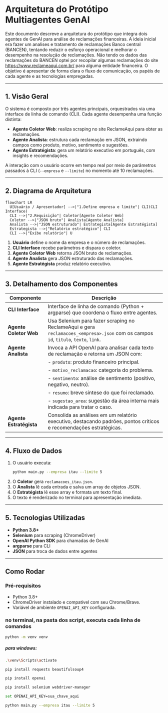 # Arquitetura do Protótipo Multiagentes GenAI

Este documento descreve a arquitetura do protótipo que integra dois agentes de GenAI para análise de reclamações financeiras. A ideia inicial era fazer um analises e tratamento de reclamações Banco central (BANCEN), tentando reduzir o esforço operacional e melhorar o desempenho na resolução de reclamações. Não tendo os dados das reclamações do BANCEN optei por recopilar algumas reclamações do site https://www.reclameaqui.com.br/ para alguma entidade financeira. O objetivo é apresentar de forma clara o fluxo de comunicação, os papéis de cada agente e as tecnologias empregadas.

---

## 1. Visão Geral

O sistema é composto por três agentes principais, orquestrados via uma interface de linha de comando (CLI). Cada agente desempenha uma função distinta:

- **Agente Coletor Web**: realiza scraping no site ReclameAqui para obter as reclamações.
- **Agente Analista**: estrutura cada reclamação em JSON, extraindo campos como produto, motivo, sentimento e sugestões.
- **Agente Estratégista**: gera um relatório executivo em português, com insights e recomendações.

A interação com o usuário ocorre em tempo real por meio de parâmetros passados à CLI (`--empresa` e `--limite`) no momento até 10 reclamaçôes.

---

## 2. Diagrama de Arquitetura

```mermaid
flowchart LR
  U[Usuário / Apresentador] -->|"1.Define empresa e limite"| CLI(CLI Interface)
  CLI -->|"2.Requisição"| Coletor[Agente Coletor Web]
  Coletor -->|"JSON bruto"| Analista[Agente Analista]
  Analista -->|"JSON estruturado"| Estrategista[Agente Estratégista]
  Estrategista -->|"Relatório estratégico"| CLI
  CLI -->|"Exibe relatório"| U
```

1. **Usuário** define o nome da empresa e o número de reclamações.
2. **CLI Interface** recebe parâmetros e dispara o coletor.
3. **Agente Coletor Web** retorna JSON bruto de reclamações.
4. **Agente Analista** gera JSON estruturado das reclamações.
5. **Agente Estratégista** produz relatório executivo.

---

## 3. Detalhamento dos Componentes

| Componente              | Descrição                                                                                                                          |
| ----------------------- | ---------------------------------------------------------------------------------------------------------------------------------- |
| **CLI Interface**       | Interface de linha de comando (Python + argparse) que coordena o fluxo entre agentes.                                              |
| **Agente Coletor Web**  | Usa Selenium para fazer scraping no ReclameAqui e gera `reclamacoes_<empresa>.json` com os campos `id`, `titulo`, `texto`, `link`. |
| **Agente Analista**     | Invoca a API OpenAI para analisar cada texto de reclamação e retorna um JSON com:                                                  |
|                         | - `produto`: produto financeiro principal.                                                                                         |
|                         | - `motivo_reclamacao`: categoria do problema.                                                                                      |
|                         | - `sentimento`: análise de sentimento (positivo, negativo, neutro).                                                                |
|                         | - `resumo`: breve síntese do que foi reclamado.                                                                                    |
|                         | - `sugestao_area`: sugestão da área interna mais indicada para tratar o caso.                                                      |
| **Agente Estratégista** | Consolida as análises em um relatório executivo, destacando padrões, pontos críticos e recomendações estratégicas.                 |

---

## 4. Fluxo de Dados

1. O usuário executa:
   ```bash
   python main.py --empresa itau --limite 5
   ```
2. O **Coletor** gera `reclamacoes_itau.json`.
3. O **Analista** lê cada entrada e salva um array de objetos JSON.
4. O **Estratégista** lê esse array e formata um texto final.
5. O texto é renderizado no terminal para apresentação imediata.

---

## 5. Tecnologias Utilizadas

- **Python 3.8+**
- **Selenium** para scraping (ChromeDriver)
- **OpenAI Python SDK** para chamadas de GenAI
- **argparse** para CLI
- **JSON** para troca de dados entre agentes

---


## Como Rodar

### Pré-requisitos
- Python 3.8+
- ChromeDriver instalado e compatível com seu Chrome/Brave.
- Variável de ambiente `OPENAI_API_KEY` configurada.

### no terminal, na pasta dos script, executa cada linha de comandos

   ```bash
   python -m venv venv
   ```

##### para windows:
   ```bash
   .\venv\Scripts\activate
   ```
   ```bash
   pip install requests beautifulsoup4
   ```
   ```bash
   pip install openai
   ```
   ```bash
   pip install selenium webdriver-manager
   ```
   ```bash
   set OPENAI_API_KEY=sua_chave_aqui
   ```
   ```bash
   python main.py --empresa itau --limite 5
   ```


